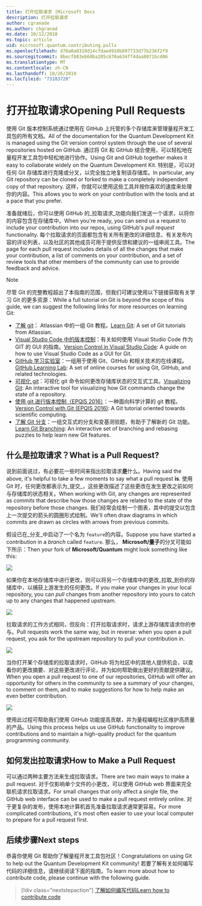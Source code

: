 ```yaml
---
title: 打开拉取请求 |Microsoft Docs
description: 打开拉取请求
author: cgranade
ms.author: chgranad
ms.date: 10/12/2018
ms.topic: article
uid: microsoft.quantum.contributing.pulls
ms.openlocfilehash: d70a0a0319d14cfdae4910b897733d77b236f2f9
ms.sourcegitcommit: 8becfb03eb60ba205c670a634ff4daa8071bcd06
ms.translationtype: MT
ms.contentlocale: zh-CN
ms.lasthandoff: 10/26/2019
ms.locfileid: "73183720"
---
```

# <a name="opening-pull-requests"></a><span data-ttu-id="66224-103">打开拉取请求</span><span class="sxs-lookup"><span data-stu-id="66224-103">Opening Pull Requests</span></span> #

<span data-ttu-id="66224-104">使用 Git 版本控制系统通过使用在 GitHub 上托管的多个存储库来管理量程开发工具包的所有文档。</span><span class="sxs-lookup"><span data-stu-id="66224-104">All of the documentation for the Quantum Development Kit is managed using the Git version control system through the use of several repositories hosted on GitHub.</span></span>
<span data-ttu-id="66224-105">通过将 Git 和 GitHub 结合使用，可以轻松地在量程开发工具包中轻松地进行协作。</span><span class="sxs-lookup"><span data-stu-id="66224-105">Using Git and GitHub together makes it easy to collaborate widely on the Quantum Development Kit.</span></span>
<span data-ttu-id="66224-106">特别是，可以对任何 Git 存储库进行克隆或分叉，以完全独立地复制该存储库。</span><span class="sxs-lookup"><span data-stu-id="66224-106">In particular, any Git repository can be cloned or forked to make a completely independent copy of that repository.</span></span>
<span data-ttu-id="66224-107">这样，你就可以使用这些工具并按你喜欢的速度来处理你的内容。</span><span class="sxs-lookup"><span data-stu-id="66224-107">This allows you to work on your contribution with the tools and at a pace that you prefer.</span></span>

<span data-ttu-id="66224-108">准备就绪后，你可以使用 GitHub 的_拉取请求_功能向我们发送一个请求，以将你的内容包含在存储库中。</span><span class="sxs-lookup"><span data-stu-id="66224-108">When you're ready, you can send us a request to include your contribution into our repos, using GitHub's _pull request_ functionality.</span></span>
<span data-ttu-id="66224-109">每个拉取请求的页面都包含有关所有更改的详细信息、有关发布内容的评论列表，以及社区的其他成员可用于提供反馈和建议的一组审阅工具。</span><span class="sxs-lookup"><span data-stu-id="66224-109">The page for each pull request includes details of all the changes that make your contribution, a list of comments on your contribution, and a set of review tools that other members of the community can use to provide feedback and advice.</span></span>

> [!NOTE]
> <span data-ttu-id="66224-110">尽管 Git 的完整教程超出了本指南的范围，但我们可建议使用以下链接获取有关学习 Git 的更多资源：</span><span class="sxs-lookup"><span data-stu-id="66224-110">While a full tutorial on Git is beyond the scope of this guide, we can suggest the following links for more resources on learning Git:</span></span>
>
> - <span data-ttu-id="66224-111">[了解 git](https://www.atlassian.com/git)： Atlassian 中的一组 Git 教程。</span><span class="sxs-lookup"><span data-stu-id="66224-111">[Learn Git](https://www.atlassian.com/git): A set of Git tutorials from Atlassian.</span></span>
> - <span data-ttu-id="66224-112">[Visual Studio Code 中的版本控制](https://code.visualstudio.com/docs/editor/versioncontrol)：有关如何使用 Visual Studio Code 作为 GIT 的 GUI 的指南。</span><span class="sxs-lookup"><span data-stu-id="66224-112">[Version Control in Visual Studio Code](https://code.visualstudio.com/docs/editor/versioncontrol): A guide on how to use Visual Studio Code as a GUI for Git.</span></span>
> - <span data-ttu-id="66224-113">[GitHub 学习实验室](https://lab.github.com/)：一组用于使用 Git、GitHub 和相关技术的在线课程。</span><span class="sxs-lookup"><span data-stu-id="66224-113">[GitHub Learning Lab](https://lab.github.com/): A set of online courses for using Git, GitHub, and related technologies.</span></span>
> - <span data-ttu-id="66224-114">[可视化 git](https://git-school.github.io/visualizing-git/)：可视化 git 命令如何更改存储库状态的交互式工具。</span><span class="sxs-lookup"><span data-stu-id="66224-114">[Visualizing Git](https://git-school.github.io/visualizing-git/): An interactive tool for visualizing how Git commands change the state of a repository.</span></span>
> - <span data-ttu-id="66224-115">[使用 git 进行版本控制（EPQIS 2016）](https://nbviewer.jupyter.org/github/QuinnPhys/PythonWorkshop-science/blob/master/lecture-1-scicomp-tools-part1.ipynb#Version-Control-with-Git-(50-Minutes))：一种面向科学计算的 git 教程。</span><span class="sxs-lookup"><span data-stu-id="66224-115">[Version Control with Git (EPQIS 2016)](https://nbviewer.jupyter.org/github/QuinnPhys/PythonWorkshop-science/blob/master/lecture-1-scicomp-tools-part1.ipynb#Version-Control-with-Git-(50-Minutes)): A Git tutorial oriented towards scientific computing.</span></span>
> - <span data-ttu-id="66224-116">[了解 Git 分支](https://learngitbranching.js.org/)：一组交互式的分支和变基测验题，有助于了解新的 Git 功能。</span><span class="sxs-lookup"><span data-stu-id="66224-116">[Learn Git Branching](https://learngitbranching.js.org/): An interactive set of branching and rebasing puzzles to help learn new Git features.</span></span>

## <a name="what-is-a-pull-request"></a><span data-ttu-id="66224-117">什么是拉取请求？</span><span class="sxs-lookup"><span data-stu-id="66224-117">What is a Pull Request?</span></span> ##

<span data-ttu-id="66224-118">说到前面说过，有必要花一些时间来指出拉取请求**是**什么。</span><span class="sxs-lookup"><span data-stu-id="66224-118">Having said the above, it's helpful to take a few moments to say what a pull request **is**.</span></span>
<span data-ttu-id="66224-119">使用 Git 时，任何更改都表示为_提交_，这些更改描述了这些更改在发生更改之前如何与存储库的状态相关。</span><span class="sxs-lookup"><span data-stu-id="66224-119">When working with Git, any changes are represented as _commits_ that describe how those changes are related to the state of the repository before those changes.</span></span>
<span data-ttu-id="66224-120">我们经常会绘制一个图表，其中的提交以包含上一次提交的箭头的圆圈形式绘制。</span><span class="sxs-lookup"><span data-stu-id="66224-120">We'll often draw diagrams in which commits are drawn as circles with arrows from previous commits.</span></span>

<span data-ttu-id="66224-121">假设已在_分支_中启动了一个名为 `feature`的内容。</span><span class="sxs-lookup"><span data-stu-id="66224-121">Suppose you have started a contribution in a _branch_ called `feature`.</span></span>
<span data-ttu-id="66224-122">那么， **Microsoft/量子**的分叉可能如下所示：</span><span class="sxs-lookup"><span data-stu-id="66224-122">Then your fork of **Microsoft/Quantum** might look something like this:</span></span>

![](~/media/git-workflow-step0.png)

<span data-ttu-id="66224-123">如果你在本地存储库中进行更改，则可以将另一个存储库中的更改_拉取_到你的存储库中，以捕获上游发生的任何更改。</span><span class="sxs-lookup"><span data-stu-id="66224-123">If you make your changes in your local repository, you can _pull_ changes from another repository into yours to catch up to any changes that happened upstream.</span></span>

![](~/media/git-workflow-step1.png)

<span data-ttu-id="66224-124">拉取请求的工作方式相同，但反向：打开拉取请求时，请求上游存储库请求你的参与。</span><span class="sxs-lookup"><span data-stu-id="66224-124">Pull requests work the same way, but in reverse: when you open a pull request, you ask for the upstream repository to pull your contribution in.</span></span>

![](~/media/git-workflow-step2.png)

<span data-ttu-id="66224-125">当你打开某个存储库的拉取请求时，GitHub 将为社区中的其他人提供机会，以查看你的更改摘要、对这些更改进行评论，并为如何帮助做出更好的贡献提供建议。</span><span class="sxs-lookup"><span data-stu-id="66224-125">When you open a pull request to one of our repositories, GitHub will offer an opportunity for others in the community to see a summary of your changes, to comment on them, and to make suggestions for how to help make an even better contribution.</span></span>

![](~/media/pull-request-header.png)

<span data-ttu-id="66224-126">使用此过程可帮助我们使用 GitHub 功能提高贡献，并为量程编程社区维护高质量的产品。</span><span class="sxs-lookup"><span data-stu-id="66224-126">Using this process helps us use GitHub functionality to improve contributions and to maintain a high-quality product for the quantum programming community.</span></span>

## <a name="how-to-make-a-pull-request"></a><span data-ttu-id="66224-127">如何发出拉取请求</span><span class="sxs-lookup"><span data-stu-id="66224-127">How to Make a Pull Request</span></span> ##

<span data-ttu-id="66224-128">可以通过两种主要方法来生成拉取请求。</span><span class="sxs-lookup"><span data-stu-id="66224-128">There are two main ways to make a pull request.</span></span>
<span data-ttu-id="66224-129">对于仅影响单个文件的小更改，可以使用 GitHub web 界面来完全联机请求拉取请求。</span><span class="sxs-lookup"><span data-stu-id="66224-129">For small changes that only affect a single file, the GitHub web interface can be used to make a pull request entirely online.</span></span>
<span data-ttu-id="66224-130">对于更复杂的发布，使用本地计算机首先准备拉取请求通常更容易。</span><span class="sxs-lookup"><span data-stu-id="66224-130">For more complicated contributions, it's most often easier to use your local computer to prepare for a pull request first.</span></span>

<!--
### Using the Web Interface ###

**TODO**

### Command-Line and GitHub Flow ###

Most of the time, it's easier to prepare a pull request on your own computer; that makes it easier to work incrementally, and to test your changes.
If you haven't already done so, the first step is to _fork_ the repository that you'd like to contribute to.
Forking makes a complete clone of the original repository, but under your GitHub account instead of under [Microsoft](http://github.com/Microsoft/) or [MicrosoftDocs](http://github.com/MicrosoftDocs/).
This way, you can edit your personal fork to your heart's content before making a pull request for your work.

**TODO: pick up here**

## Code Review and Etiquette ##

**TODO: PR ettiquette, reviews, etc.**

-->

## <a name="next-steps"></a><span data-ttu-id="66224-131">后续步骤</span><span class="sxs-lookup"><span data-stu-id="66224-131">Next steps</span></span> ##

<span data-ttu-id="66224-132">恭喜你使用 Git 帮助你了解量程开发工具包社区！</span><span class="sxs-lookup"><span data-stu-id="66224-132">Congratulations on using Git to help out the Quantum Development Kit community!</span></span>
<span data-ttu-id="66224-133">若要了解有关如何编写代码的详细信息，请继续阅读下面的指南。</span><span class="sxs-lookup"><span data-stu-id="66224-133">To learn more about how to contribute code, please continue with the following guide.</span></span>

> [!div class="nextstepaction"]
> [<span data-ttu-id="66224-134">了解如何编写代码</span><span class="sxs-lookup"><span data-stu-id="66224-134">Learn how to contribute code</span></span>](xref:microsoft.quantum.contributing.code)
